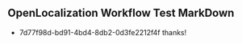 ## OpenLocalization Workflow Test MarkDown
* 7d77f98d-bd91-4bd4-8db2-0d3fe2212f4f 
thanks!<!--HONumber=Mar16_HO4-->
